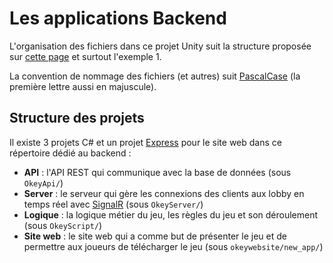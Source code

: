 # Les applications Backend

L'organisation des fichiers dans ce projet Unity suit la structure proposée sur [cette page](https://unity.com/how-to/organizing-your-project) et surtout l'exemple 1.

La convention de nommage des fichiers (et autres) suit [PascalCase](https://en.wikipedia.org/wiki/Camel_case) (la première lettre aussi en majuscule).

## Structure des projets

Il existe 3 projets C# et un projet [Express](https://expressjs.com/) pour le site web dans ce répertoire dédié au backend :

* **API** : l'API REST qui communique avec la base de données (sous `OkeyApi/`)
* **Server** : le serveur qui gère les connexions des clients aux lobby en temps réel avec [SignalR](https://dotnet.microsoft.com/en-us/apps/aspnet/signalr) (sous `OkeyServer/`)
* **Logique** : la logique métier du jeu, les règles du jeu et son déroulement (sous `OkeyScript/`)
* **Site web** : le site web qui a comme but de présenter le jeu et de permettre aux joueurs de télécharger le jeu (sous `okeywebsite/new_app/`)
